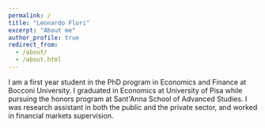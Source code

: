 ```yaml
---
permalink: /
title: "Leonardo Flori"
excerpt: "About me"
author_profile: true
redirect_from: 
  - /about/
  - /about.html
---
```


I am a first year student in the PhD program in Economics and Finance at Bocconi University. I graduated in Economics at University of Pisa while pursuing the honors program at Sant'Anna School of Advanced Studies. I was research assistant in both the public and the private sector, and worked in financial markets supervision.
